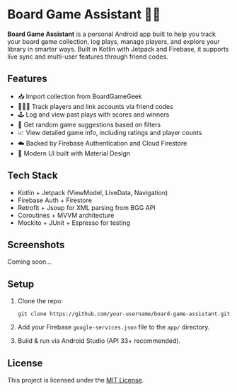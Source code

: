 # Board Game Assistant 🎲📱

**Board Game Assistant** is a personal Android app built to help you track your board game collection, log plays, manage players, and explore your library in smarter ways. Built in Kotlin with Jetpack and Firebase, it supports live sync and multi-user features through friend codes.

## Features

- 📥 Import collection from BoardGameGeek  
- 🧑‍🤝‍🧑 Track players and link accounts via friend codes  
- 🕹️ Log and view past plays with scores and winners  
- 🎲 Get random game suggestions based on filters  
- 📈 View detailed game info, including ratings and player counts  
- ☁️ Backed by Firebase Authentication and Cloud Firestore  
- 💎 Modern UI built with Material Design  

## Tech Stack

- Kotlin + Jetpack (ViewModel, LiveData, Navigation)
- Firebase Auth + Firestore
- Retrofit + Jsoup for XML parsing from BGG API
- Coroutines + MVVM architecture
- Mockito + JUnit + Espresso for testing

## Screenshots

Coming soon...

## Setup

1. Clone the repo:

   `git clone https://github.com/your-username/board-game-assistant.git`

2. Add your Firebase `google-services.json` file to the `app/` directory.

3. Build & run via Android Studio (API 33+ recommended).

## License

This project is licensed under the [MIT License](LICENSE).

